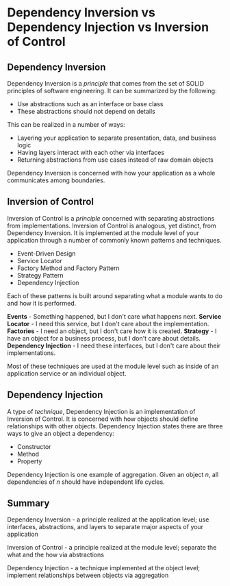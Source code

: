 # Dependency Inversion vs Dependency Injection vs Inversion of Control

## Dependency Inversion

Dependency Inversion is a _principle_ that comes from the set of SOLID principles of software engineering. It can be summarized by the following:

- Use abstractions such as an interface or base class
- These abstractions should not depend on details

This can be realized in a number of ways:

- Layering your application to separate presentation, data, and business logic
- Having layers interact with each other via interfaces
- Returning abstractions from use cases instead of raw domain objects

Dependency Inversion is concerned with how your application as a whole communicates among boundaries.

## Inversion of Control

Inversion of Control is a _principle_ concerned with separating abstractions from implementations. Inversion of Control is analogous, yet distinct, from Dependency Inversion. It is implemented at the module level of your application through a number of commonly known patterns and techniques.

- Event-Driven Design
- Service Locator
- Factory Method and Factory Pattern
- Strategy Pattern
- Dependency Injection

Each of these patterns is built around separating what a module wants to do and how it is performed.

**Events** - Something happened, but I don't care what happens next.
**Service Locator** - I need this service, but I don't care about the implementation.
**Factories** - I need an object, but I don't care how it is created.
**Strategy** - I have an object for a business process, but I don't care about details.
**Dependency Injection** - I need these interfaces, but I don't care about their implementations.

Most of these techniques are used at the module level such as inside of an application service or an individual object.

## Dependency Injection

A type of _technique_, Dependency Injection is an implementation of Inversion of Control. It is concerned with how objects should define relationships with other objects. Dependency Injection states there are three ways to give an object a dependency:

- Constructor
- Method
- Property

Dependency Injection is one example of aggregation. Given an object _n_, all dependencies of _n_ should have independent life cycles.

## Summary

Dependency Inversion - a principle realized at the application level; use interfaces, abstractions, and layers to separate major aspects of your application

Inversion of Control - a principle realized at the module level; separate the what and the how via abstractions

Dependency Injection - a technique implemented at the object level; implement relationships between objects via aggregation
